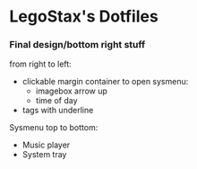 # LegoStax's Dotfiles

### Final design/bottom right stuff

from right to left:
- clickable margin container to open sysmenu:
    - imagebox arrow up
    - time of day
- tags with underline

Sysmenu top to bottom:
- Music player
- System tray
